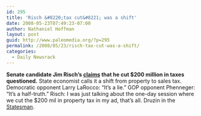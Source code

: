 ```yaml
---
id: 295
title: 'Risch &#8220;tax cut&#8221; was a shift'
date: 2008-05-23T07:49:23-07:00
author: Nathaniel Hoffman
layout: post
guid: http://www.paleomedia.org/?p=295
permalink: /2008/05/23/risch-tax-cut-was-a-shift/
categories:
  - Daily Newsrack
---
```

**Senate candidate Jim Risch&#8217;s [claims](http://www.risch4idaho.com/multimedia.html) that he cut $200 million in taxes questioned.** State economist calls it a shift from property to sales tax. Democratic opponent Larry LaRocco: &#8220;It&#8217;s a lie.&#8221; GOP opponent Phenneger: &#8220;It&#8217;s a half-truth.&#8221; Risch: I was just talking about the one-day session where we cut the $200 mil in property tax in my ad, that&#8217;s all. Druzin in the [Statesman](http://www.idahostatesman.com/idahopolitics/story/389526.html).